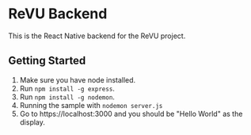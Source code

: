 # ReVU Backend
This is the React Native backend for the ReVU project.

## Getting Started
1. Make sure you have node installed.
2. Run `npm install -g express`.
3. Run `npm install -g nodemon`.
4. Running the sample with `nodemon server.js`
5. Go to https://localhost:3000 and you should be "Hello World" as the display.
